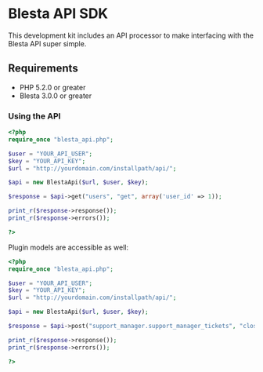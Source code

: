 # Blesta API SDK #

This development kit includes an API processor to make interfacing with the Blesta API super simple.

## Requirements ##

* PHP 5.2.0 or greater
* Blesta 3.0.0 or greater

### Using the API ###

```php
<?php
require_once "blesta_api.php";

$user = "YOUR_API_USER";
$key = "YOUR_API_KEY";
$url = "http://yourdomain.com/installpath/api/";

$api = new BlestaApi($url, $user, $key);

$response = $api->get("users", "get", array('user_id' => 1));

print_r($response->response());
print_r($response->errors());

?>
```

Plugin models are accessible as well:

```php
<?php
require_once "blesta_api.php";

$user = "YOUR_API_USER";
$key = "YOUR_API_KEY";
$url = "http://yourdomain.com/installpath/api/";

$api = new BlestaApi($url, $user, $key);

$response = $api->post("support_manager.support_manager_tickets", "close", array('ticket_id' => 1));

print_r($response->response());
print_r($response->errors());

?>
```